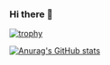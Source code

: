 ### Hi there 👋
[![trophy](https://github-profile-trophy.vercel.app/?username=ItzSmudge)](https://github.com/ryo-ma/github-profile-trophy)

[![Anurag's GitHub stats](https://github-readme-stats.vercel.app/api?username=ItzSmudge)](https://github.com/anuraghazra/github-readme-stats)
<!--
**ItzSmudge/ItzSmudge** is a ✨ _special_ ✨ repository because its `README.md` (this file) appears on your GitHub profile.

Here are some ideas to get you started:

- 🔭 I’m currently working on ...
- 🌱 I’m currently learning ...
- 👯 I’m looking to collaborate on ...
- 🤔 I’m looking for help with ...
- 💬 Ask me about ...
- 📫 How to reach me: ...
- 😄 Pronouns: ...
- ⚡ Fun fact: ...
-->
